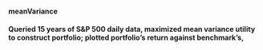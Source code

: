 #### meanVariance
#### Queried 15 years of S&P 500 daily data, maximized mean variance utility to construct portfolio; plotted portfolio’s return against benchmark’s, 
